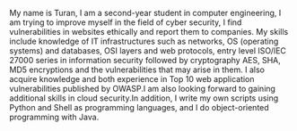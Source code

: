 My name is Turan, I am a second-year student in computer engineering, I am trying to improve myself in the field of cyber security, I find vulnerabilities in websites ethically and report them to companies. My skills include knowledge of IT infrastructures such as networks, OS (operating systems) and databases, OSI layers and web protocols, entry level ISO/IEC 27000 series in information security followed by cryptography AES, SHA, MD5 encryptions and the vulnerabilities that may arise in them.
I also acquire knowledge and both experience in Top 10 web application vulnerabilities published by OWASP.I am also looking forward to gaining additional skills in cloud security.In addition,
I write my own scripts using Python and Shell as programming languages, and I do object-oriented programming with Java.
